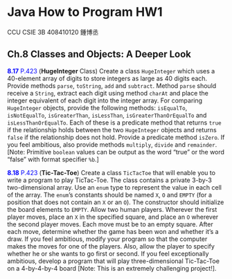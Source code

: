 # Java How to Program HW1

CCU CSIE 3B 408410120 鍾博丞

## Ch.8 Classes and Objects: A Deeper Look

<font color=#0000FF>**8.17** P.423</font> (**HugeInteger** Class)  Create a class `HugeInteger` which uses a 40-element array of digits to store integers as large as 40 digits each. Provide methods `parse`, `toString`, `add` and `subtract`. Method `parse` should receive a `String`, extract each digit using method `charAt` and place the integer equivalent of each digit into the integer array. For comparing `HugeInteger` objects, provide the following methods: `isEqualTo`, `isNotEqualTo`, `isGreaterThan`, `isLessThan`, `isGreaterThanOrEqualTo` and `isLessThanOrEqualTo`. Each of these is a predicate method that returns `true` if the relationship holds between the two `HugeInteger` objects and returns `false` if the relationship does not hold. Provide a predicate method `isZero`. If you feel ambitious, also provide methods `multiply`, `divide` and `remainder`. [Note: Primitive `boolean` values can be output as the word “true” or the word “false” with format specifier `%b`.]



<font color=#0000FF>**8.18** P.423</font> (**Tic-Tac-Toe**)  Create a class `TicTacToe` that will enable you to write a program to play TicTac-Toe. The class contains a private 3-by-3 two-dimensional array. Use an `enum` type to represent the value in each cell of the array. The `enum`’s constants should be named `X`, `O` and `EMPTY` (for a position that does not contain an `X` or an `O`). The constructor should initialize the board elements to `EMPTY`. Allow two human players. Wherever the first player moves, place an `X` in the specified square, and place an `O` wherever the second player moves. Each move must be to an empty square. After each move, determine whether the game has been won and whether it’s a draw. If you feel ambitious, modify your program so that the computer makes the moves for one of the players. Also, allow the player to specify whether he or she wants to go first or second. If you feel exceptionally ambitious, develop a program that will play three-dimensional Tic-Tac-Toe on a 4-by-4-by-4 board [Note: This is an extremely challenging project!].
